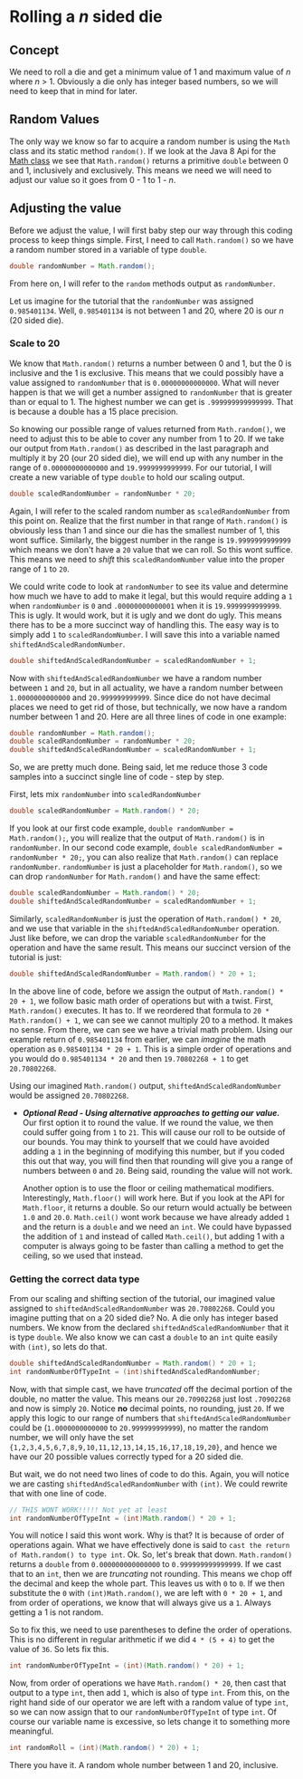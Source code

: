 # Rolling a *n* sided die

## Concept
We need to roll a die and get a minimum value of 1 and maximum value of *n* where *n* > 1. Obviously a die only has integer based numbers, so we will need to keep that in mind for later.

## Random Values
The only way we know so far to acquire a random number is using the `Math` class and its static method `random()`. If we look at the Java 8 Api for the [Math class](https://docs.oracle.com/javase/8/docs/api/java/lang/Math.html) we see that `Math.random()` returns a primitive `double` between 0 and 1, inclusively and exclusively. This means we need we will need to adjust our value so it goes from 0 - 1 to 1 - *n*.

## Adjusting the value
Before we adjust the value, I will first baby step our way through this coding process to keep things simple. First, I need to call `Math.random()` so we have a random number stored in a variable of type `double`.

```java
double randomNumber = Math.random();
```

From here on, I will refer to the `random` methods output as `randomNumber`.

Let us imagine for the tutorial that the `randomNumber` was assigned `0.985401134`. Well, `0.985401134` is not between 1 and 20, where 20 is our *n* (20 sided die).

### Scale to 20
We know that `Math.random()` returns a number between 0 and 1, but the 0 is inclusive and the 1 is exclusive. This means that we could possibly have a value assigned to `randomNumber` that is `0.00000000000000`. What will never happen is that we will get a number assigned to `randomNumber` that is greater than or equal to 1. The highest number we can get is `.999999999999999`. That is because a double has a 15 place precision.

So knowing our possible range of values returned from `Math.random()`, we need to adjust this to be able to cover any number from 1 to 20. If we take our output from `Math.random()` as described in the last paragraph and multiply it by 20 (our 20 sided die), we will end up with any number in the range of `0.00000000000000` and `19.9999999999999`. For our tutorial, I will create a new variable of type `double` to hold our scaling output.

```java
double scaledRandomNumber = randomNumber * 20;
```

Again, I will refer to the scaled random number as `scaledRandomNumber` from this point on. Realize that the first number in that range of `Math.random()` is obviously less than 1 and since our die has the smallest number of 1, this wont suffice. Similarly, the biggest number in the range is `19.9999999999999` which means we don't have a `20` value that we can roll. So this wont suffice. This means we need to *shift* this `scaledRandomNumber` value into the proper range of `1` to `20`.

We could write code to look at `randomNumber` to see its value and determine how much we have to add to make it legal, but this would require adding a `1` when `randomNumber` is `0` and `.00000000000001` when it is `19.9999999999999`. This is ugly. It would work, but it is ugly and we dont do ugly. This means there has to be a more succinct way of handling this. The easy way is to simply add `1` to `scaledRandomNumber`. I will save this into a variable named `shiftedAndScaledRandomNumber`.

```java
double shiftedAndScaledRandomNumber = scaledRandomNumber + 1;
```

Now with `shiftedAndScaledRandomNumber` we have a random number between `1` and `20`, but in all actuality, we have a random number between `1.0000000000000` and `20.999999999999`. Since dice do not have decimal places we need to get rid of those, but technically, we now have a random number between 1 and 20. Here are all three lines of code in one example:

```java
double randomNumber = Math.random();
double scaledRandomNumber = randomNumber * 20;
double shiftedAndScaledRandomNumber = scaledRandomNumber + 1;
```

So, we are pretty much done. Being said, let me reduce those 3 code samples into a succinct single line of code - step by step.

First, lets mix `randomNumber` into `scaledRandomNumber`

```java
double scaledRandomNumber = Math.random() * 20;
```

If you look at our first code example, `double randomNumber = Math.random();`, you will realize that the output of `Math.random()` is in `randomNumber`. In our second code example, `double scaledRandomNumber = randomNumber * 20;`, you can also realize that `Math.random()` can replace `randomNumber`. `randomNumber` is just a placeholder for `Math.random()`, so we can drop `randomNumber` for `Math.random()` and have the same effect:

```java
double scaledRandomNumber = Math.random() * 20;
double shiftedAndScaledRandomNumber = scaledRandomNumber + 1;
```

Similarly, `scaledRandomNumber` is just the operation of `Math.random() * 20`, and we use that variable in the `shiftedAndScaledRandomNumber` operation. Just like before, we can drop the variable `scaledRandomNumber` for the operation and have the same result. This means our succinct version of the tutorial is just:

```java
double shiftedAndScaledRandomNumber = Math.random() * 20 + 1;
```

In the above line of code, before we assign the output of `Math.random() * 20 + 1`, we follow basic math order of operations but with a twist. First, `Math.random()` executes. It has to. If we reordered that formula to `20 * Math.random() + 1`, we can see we cannot multiply 20 to a method. It makes no sense. From there, we can see we have a trivial math problem. Using our example return of `0.985401134` from earlier, we can *imagine* the math operation as `0.985401134 * 20 + 1`. This is a simple order of operations and you would do `0.985401134 * 20` and then `19.70802268 + 1` to get `20.70802268`.

Using our imagined `Math.random()` output, `shiftedAndScaledRandomNumber` would be assigned `20.70802268`.

* ***Optional Read - Using alternative approaches to getting our value.***
Our first option it to round the value. If we round the value, we then could suffer going from `1` to `21`. This will cause our roll to be outside of our bounds. You may think to yourself that we could have avoided adding a `1` in the beginning of modifying this number, but if you coded this out that way, you will find then that rounding will give you a range of numbers between `0` and `20`. Being said, rounding the value will not work.

  Another option is to use the floor or ceiling mathematical modifiers. Interestingly, `Math.floor()` will work here. But if you look at the API for `Math.floor`, it returns a double. So our return would actually be between `1.0` and `20.0`. `Math.ceil()` wont work because we have already added `1` and the return is a `double` and we need an `int`. We could have bypassed the addition of `1` and instead of called `Math.ceil()`, but adding 1 with a computer is always going to be faster than calling a method to get the ceiling, so we used that instead.

### Getting the correct data type

From our scaling and shifting section of the tutorial, our imagined value assigned to `shiftedAndScaledRandomNumber` was `20.70802268`. Could you imagine putting that on a 20 sided die? No. A die only has integer based numbers. We know from the declared `shiftedAndScaledRandomNumber` that it is type `double`. We also know we can cast a `double` to an `int` quite easily with `(int)`, so lets do that.

```java
double shiftedAndScaledRandomNumber = Math.random() * 20 + 1;
int randomNumberOfTypeInt = (int)shiftedAndScaledRandomNumber;
```

Now, with that simple cast, we have *truncated* off the decimal portion of the double, no matter the value. This means our `20.70902268` just lost `.70902268` and now is simply `20`. Notice **no** decimal points, no rounding, just `20`. If we apply this logic to our range of numbers that `shiftedAndScaledRandomNumber` could be (`1.0000000000000` to `20.999999999999`), no matter the random number, we will only have the set `{1,2,3,4,5,6,7,8,9,10,11,12,13,14,15,16,17,18,19,20}`, and hence we have our 20 possible values correctly typed for a 20 sided die.

But wait, we do not need two lines of code to do this. Again, you will notice we are casting `shiftedAndScaledRandomNumber` with `(int)`. We could rewrite that with one line of code.

```java
// THIS WONT WORK!!!!! Not yet at least
int randomNumberOfTypeInt = (int)Math.random() * 20 + 1;
```

You will notice I said this wont work. Why is that? It is because of order of operations again. What we have effectively done is said to `cast the return of Math.random() to type int`. Ok. So, let's break that down. `Math.random()` returns a `double` from `0.000000000000000` to `0.999999999999999`. If we cast that to an `int`, then we are *truncating* not rounding. This means we chop off the decimal and keep the whole part. This leaves us with `0` to `0`. If we then substitute the `0` with `(int)Math.random()`, we are left with `0 * 20 + 1`, and from order of operations, we know that will always give us a `1`. Always getting a 1 is not random.

So to fix this, we need to use parentheses to define the order of operations. This is no different in regular arithmetic if we did `4 * (5 + 4)` to get the value of `36`. So lets fix this.

```java
int randomNumberOfTypeInt = (int)(Math.random() * 20) + 1;
```

Now, from order of operations we have `Math.random() * 20`, then cast that output to a type `int`, then add `1`, which is also of type `int`. From this, on the right hand side of our operator we are left with a random value of type `int`, so we can now assign that to our `randomNumberOfTypeInt` of type `int`. Of course our variable name is excessive, so lets change it to something more meaningful.

```java
int randomRoll = (int)(Math.random() * 20) + 1;
```

There you have it. A random whole number between 1 and 20, inclusive.
